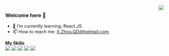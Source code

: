 <a href="#">
  <img align="right" src="https://github-readme-stats.vercel.app/api?username=XZhouQD&count_private=true&show_icons=true&bg_color=22,66ccff,99ffff" />
</a>

### Welcome here 👋

- 🌱 I’m currently learning: React.JS
- 📫 How to reach me: [X.Zhou.QD@hotmail.com](mailto:X.Zhou.QD@hotmail.com)

**My Skills**<br />
![](https://img.shields.io/badge/-Python3-blue?style=for-the-badge)
![](https://img.shields.io/badge/-Java-orange?style=for-the-badge)
![](https://img.shields.io/badge/-MySQL-yellowgreen?style=for-the-badge)
![](https://img.shields.io/badge/-Mediawiki-blueviolet?style=for-the-badge)
![](https://img.shields.io/badge/-Shell-brightgreen?style=for-the-badge)
